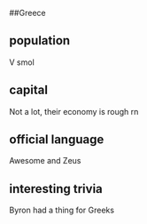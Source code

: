 ##Greece
## population
V smol


## capital
Not a lot, their economy is rough rn

 
## official language
Awesome and Zeus


## interesting trivia
Byron had a thing for Greeks



